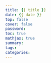 ```yaml
---
title: {{ title }}
date: {{ date }}
top: false
cover: false
password:
toc: true
mathjax: true 
summary:
tags:
categories:
---
```

